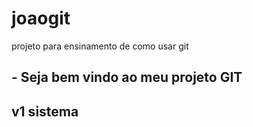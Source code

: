 # joaogit
projeto para ensinamento de como usar git 



## - Seja bem vindo ao meu projeto GIT

## v1 sistema
